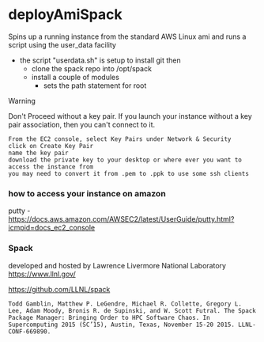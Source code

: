 # deployAmiSpack
Spins up a running instance from the standard AWS Linux ami and runs a script using the user_data facility    
 - the script "userdata.sh" is setup to install git then
 	- clone the spack repo into /opt/spack
 	- install a couple of modules
        - sets the path statement for root



Warning

Don't Proceed without a key pair. If you launch your instance without a key pair association, then you can't connect to it.

	From the EC2 console, select Key Pairs under Network & Security
	click on Create Key Pair
	name the key pair
	download the private key to your desktop or where ever you want to access the instance from
	you may need to convert it from .pem to .ppk to use some ssh clients


### how to access your instance on amazon

  putty -
	https://docs.aws.amazon.com/AWSEC2/latest/UserGuide/putty.html?icmpid=docs_ec2_console


### Spack

developed and hosted by Lawrence Livermore National Laboratory 
https://www.llnl.gov/

https://github.com/LLNL/spack

    Todd Gamblin, Matthew P. LeGendre, Michael R. Collette, Gregory L. Lee, Adam Moody, Bronis R. de Supinski, and W. Scott Futral. The Spack Package Manager: Bringing Order to HPC Software Chaos. In Supercomputing 2015 (SC’15), Austin, Texas, November 15-20 2015. LLNL-CONF-669890.

